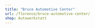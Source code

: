 ```yaml
---
title: "Bruce Automotive Center"
url: /florence/bruce-automotive-center/
shop: Autowerkstatt
---
```

